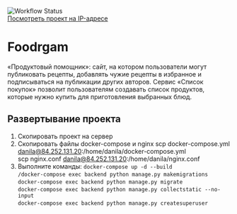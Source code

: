 ![Workflow Status](https://github.com/RH1532/foodgram-project-react/actions/workflows/foodgram_workflow.yml/badge.svg)  
[Посмотреть проект на IP-адресе](http://84.252.131.20)  

# Foodrgam  

 «Продуктовый помощник»: сайт, на котором пользователи могут публиковать рецепты, добавлять чужие рецепты в избранное и подписываться на публикации других авторов. Сервис «Список покупок» позволит пользователям создавать список продуктов, которые нужно купить для приготовления выбранных блюд. 

## Развертывание проекта
1. Скопировать проект на сервер
2. Скопировать файлы docker-compose и nginx
 scp docker-compose.yml danila@84.252.131.20:/home/danila/docker-compose.yml  
 scp nginx.conf danila@84.252.131.20:/home/danila/nginx.conf  
3. Выполните команды:
 `docker-compose up -d --build`  
 `/docker-compose exec backend python manage.py makemigrations`  
 `docker-compose exec backend python manage.py migrate`  
 `docker-compose exec backend python manage.py collectstatic --no-input`  
 `docker-compose exec backend python manage.py createsuperuser`  

